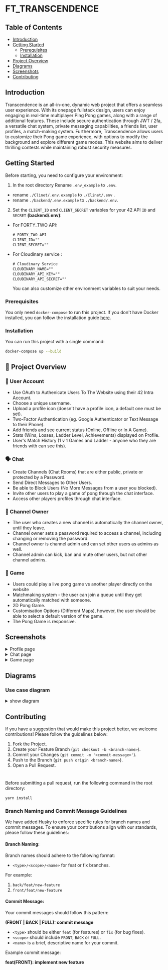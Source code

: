

# FT_TRANSCENDENCE
## Table of Contents

- [Introduction](#introduction)
- [Getting Started](#getting-started)
  - [Prerequisites](#prerequisites)
  - [Installation](#installation)
- [Project Overview](#overviw)
- [Diagrams](#diagrams)
- [Screenshots](#screenshots)
- [Contributing](#contributing)


## Introduction

Transcendence is an all-in-one, dynamic web project that offers a seamless user experience. With its onepage fullstack design, users can enjoy engaging in real-time multiplayer Ping Pong games, along with a range of additional features. These include secure authentication through JWT / 2fa, a versatile chat system, private messaging capabilities, a friends list, user profiles, a match-making system. Furthermore, Transcendence allows users to customize their Pong game experience, with options to modify the background and explore different game modes. This website aims to deliver thrilling contests while maintaining robust security measures.

## Getting Started


Before starting, you need to configure your environment:

1.  In the root directory Rename `.env_example` to `.env`.
- rename `./Clinet/.env.example` to `./Clinet/.env` .
- rename `./backend/.env.example` to `./backend/.env`.

2. Set the `CLIENT_ID` and `CLIENT_SECRET` variables for your 42 API `ID` and `SECRET` **(backend/.env)**:
   
- For FORTY_TWO API:

    ```
    # FORTY_TWO API
    CLIENT_ID=""
    CLIENT_SECRET=""
    ```
- For Cloudinary service :
    
    ```
    # Cloudinary Service
    CLOUDINARY_NAME=""
    CLOUDINARY_API_KEY=""
    CLOUDINARY_API_SECRET=""
    ```

    You can also customize other environment variables to suit your needs.

### Prerequisites

You only need `docker-compose` to run this project. If you don't have Docker installed, you can follow the installation guide [here](https://docs.docker.com/get-docker/).

### Installation

You can run this project with a single command:

```sh
docker-compose up --build
```

## :ping_pong: Project Overview

### :adult: User Account

- Use OAuth to Authenicate Users To The Website using their 42 Intra Account.
- Choose a unique username.
- Upload a profile icon (doesn't have a profile icon, a default one must be set).
- Two-Factor Authentication (eg. Google Authenticator or Text Message to their Phone).
- Add friends and see current status (Online, Offline or In A Game).
- Stats (Wins, Losses, Ladder Level, Achievements) displayed on Profile.
- User's Match History (1 v 1 Games and Ladder - anyone who they are friends with can see this).

### :speaking_head: Chat

- Create Channels (Chat Rooms) that are either public, private or protected by a Password.
- Send Direct Messages to Other Users.
- Be able to Block Users (No More Messages from a user you blocked).
- Invite other users to play a game of pong through the chat interface.
- Access other players profiles through chat interface.

### :raising_hand: Channel Owner

- The user who creates a new channel is automatically the channel owner, until they leave.
- Channel owner sets a password required to access a channel, including changing or removing the password.
- Channel owner is channel admin and can set other users as admins as well.
- Channel admin can kick, ban and mute other users, but not other channel admins.

### :ping_pong: Game

- Users could play a live pong game vs another player directly on the website
- Matchmaking system - the user can join a queue until they get automatically matched with someone.
- 2D Pong Game.
- Customisation Options (Different Maps), however, the user should be able to select a default version of the game.
- The Pong Game is responsive.

## Screenshots

  <details>
  <summary>Profile page</summary>
     <img src="https://github.com/Maiichi/ft_transcendence/blob/develop/images/profile_.png" alt="profile" height="580" width="1080" />
  </details>

  <details>
  <summary>Chat page</summary>
    <img src="https://github.com/Maiichi/ft_transcendence/blob/develop/images/chat_.png" alt="chat" height="1000" width="1080" />
  </details>

  <details>
  <summary>Game page</summary>
    <img src="https://github.com/Maiichi/ft_transcendence/blob/develop/images/game_.png" alt="game" height="580" width="1080" />
  </details>




## Diagrams

### Use case diagram

<details>
  <summary>show diagram</summary>
    <img src="https://github.com/Maiichi/ft_transcendence/blob/develop/images/use_case_diagram.png" alt="diagram" height="1080" width="800" />
  </details>


## Contributing

If you have a suggestion that would make this project better, we welcome contributions! Please follow the guidelines below:

1. Fork the Project.
2. Create your Feature Branch (`git checkout -b <branch-name>`).
3. Commit your Changes (`git commit -m '<commit-message>'`).
4. Push to the Branch (`git push origin <branch-name>`).
5. Open a Pull Request.

#
Before submitting a pull request, run the following command in the root directory:

```bash
yarn install
```

### Branch Naming and Commit Message Guidelines

We have added Husky to enforce specific rules for branch names and commit messages. To ensure your contributions align with our standards, please follow these guidelines:

#### Branch Naming:

Branch names should adhere to the following format:


- `<type>/<scope>/<name>` for feat or fix branches.

For example:
1. `back/feat/new-feature`
2. `front/feat/new-feature`

#### Commit Message:

Your commit messages should follow this pattern:

**<type>(FRONT | BACK | FULL): commit message**

- `<type>` should be either `feat` (for features) or `fix` (for bug fixes).
- `<scope>` should include `FRONT`, `BACK` or `FULL`.
- `<name>` is a brief, descriptive name for your commit.

Example commit message:

**feat(FRONT): implement new feature**